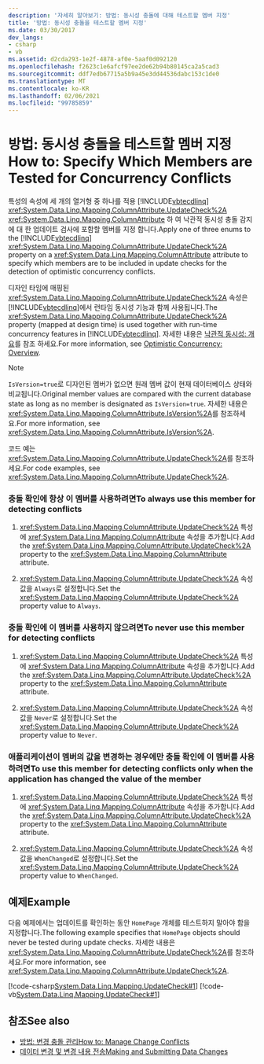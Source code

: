 ```yaml
---
description: '자세히 알아보기: 방법: 동시성 충돌에 대해 테스트할 멤버 지정'
title: '방법: 동시성 충돌을 테스트할 멤버 지정'
ms.date: 03/30/2017
dev_langs:
- csharp
- vb
ms.assetid: d2cda293-1e2f-4878-af0e-5aaf0d092120
ms.openlocfilehash: f2623c1e6afcf97ee2de62b94b80145ca2a5cad3
ms.sourcegitcommit: ddf7edb67715a5b9a45e3dd44536dabc153c1de0
ms.translationtype: MT
ms.contentlocale: ko-KR
ms.lasthandoff: 02/06/2021
ms.locfileid: "99785859"
---
```

# <a name="how-to-specify-which-members-are-tested-for-concurrency-conflicts"></a><span data-ttu-id="0d925-103">방법: 동시성 충돌을 테스트할 멤버 지정</span><span class="sxs-lookup"><span data-stu-id="0d925-103">How to: Specify Which Members are Tested for Concurrency Conflicts</span></span>

<span data-ttu-id="0d925-104">특성의 속성에 세 개의 열거형 중 하나를 적용 [!INCLUDE[vbtecdlinq](../../../../../../includes/vbtecdlinq-md.md)] <xref:System.Data.Linq.Mapping.ColumnAttribute.UpdateCheck%2A> <xref:System.Data.Linq.Mapping.ColumnAttribute> 하 여 낙관적 동시성 충돌 감지에 대 한 업데이트 검사에 포함할 멤버를 지정 합니다.</span><span class="sxs-lookup"><span data-stu-id="0d925-104">Apply one of three enums to the [!INCLUDE[vbtecdlinq](../../../../../../includes/vbtecdlinq-md.md)] <xref:System.Data.Linq.Mapping.ColumnAttribute.UpdateCheck%2A> property on a <xref:System.Data.Linq.Mapping.ColumnAttribute> attribute to specify which members are to be included in update checks for the detection of optimistic concurrency conflicts.</span></span>  
  
 <span data-ttu-id="0d925-105">디자인 타임에 매핑된 <xref:System.Data.Linq.Mapping.ColumnAttribute.UpdateCheck%2A> 속성은 [!INCLUDE[vbtecdlinq](../../../../../../includes/vbtecdlinq-md.md)]에서 런타임 동시성 기능과 함께 사용됩니다.</span><span class="sxs-lookup"><span data-stu-id="0d925-105">The <xref:System.Data.Linq.Mapping.ColumnAttribute.UpdateCheck%2A> property (mapped at design time) is used together with run-time concurrency features in [!INCLUDE[vbtecdlinq](../../../../../../includes/vbtecdlinq-md.md)].</span></span> <span data-ttu-id="0d925-106">자세한 내용은 [낙관적 동시성: 개요](optimistic-concurrency-overview.md)를 참조 하세요.</span><span class="sxs-lookup"><span data-stu-id="0d925-106">For more information, see [Optimistic Concurrency: Overview](optimistic-concurrency-overview.md).</span></span>  
  
> [!NOTE]
> <span data-ttu-id="0d925-107">`IsVersion=true`로 디자인된 멤버가 없으면 원래 멤버 값이 현재 데이터베이스 상태와 비교됩니다.</span><span class="sxs-lookup"><span data-stu-id="0d925-107">Original member values are compared with the current database state as long as no member is designated as `IsVersion=true`.</span></span> <span data-ttu-id="0d925-108">자세한 내용은 <xref:System.Data.Linq.Mapping.ColumnAttribute.IsVersion%2A>를 참조하세요.</span><span class="sxs-lookup"><span data-stu-id="0d925-108">For more information, see <xref:System.Data.Linq.Mapping.ColumnAttribute.IsVersion%2A>.</span></span>  
  
 <span data-ttu-id="0d925-109">코드 예는 <xref:System.Data.Linq.Mapping.ColumnAttribute.UpdateCheck%2A>를 참조하세요.</span><span class="sxs-lookup"><span data-stu-id="0d925-109">For code examples, see <xref:System.Data.Linq.Mapping.ColumnAttribute.UpdateCheck%2A>.</span></span>  
  
### <a name="to-always-use-this-member-for-detecting-conflicts"></a><span data-ttu-id="0d925-110">충돌 확인에 항상 이 멤버를 사용하려면</span><span class="sxs-lookup"><span data-stu-id="0d925-110">To always use this member for detecting conflicts</span></span>  
  
1. <span data-ttu-id="0d925-111"><xref:System.Data.Linq.Mapping.ColumnAttribute.UpdateCheck%2A> 특성에 <xref:System.Data.Linq.Mapping.ColumnAttribute> 속성을 추가합니다.</span><span class="sxs-lookup"><span data-stu-id="0d925-111">Add the <xref:System.Data.Linq.Mapping.ColumnAttribute.UpdateCheck%2A> property to the <xref:System.Data.Linq.Mapping.ColumnAttribute> attribute.</span></span>  
  
2. <span data-ttu-id="0d925-112"><xref:System.Data.Linq.Mapping.ColumnAttribute.UpdateCheck%2A> 속성 값을 `Always`로 설정합니다.</span><span class="sxs-lookup"><span data-stu-id="0d925-112">Set the <xref:System.Data.Linq.Mapping.ColumnAttribute.UpdateCheck%2A> property value to `Always`.</span></span>  
  
### <a name="to-never-use-this-member-for-detecting-conflicts"></a><span data-ttu-id="0d925-113">충돌 확인에 이 멤버를 사용하지 않으려면</span><span class="sxs-lookup"><span data-stu-id="0d925-113">To never use this member for detecting conflicts</span></span>  
  
1. <span data-ttu-id="0d925-114"><xref:System.Data.Linq.Mapping.ColumnAttribute.UpdateCheck%2A> 특성에 <xref:System.Data.Linq.Mapping.ColumnAttribute> 속성을 추가합니다.</span><span class="sxs-lookup"><span data-stu-id="0d925-114">Add the <xref:System.Data.Linq.Mapping.ColumnAttribute.UpdateCheck%2A> property to the <xref:System.Data.Linq.Mapping.ColumnAttribute> attribute.</span></span>  
  
2. <span data-ttu-id="0d925-115"><xref:System.Data.Linq.Mapping.ColumnAttribute.UpdateCheck%2A> 속성 값을 `Never`로 설정합니다.</span><span class="sxs-lookup"><span data-stu-id="0d925-115">Set the <xref:System.Data.Linq.Mapping.ColumnAttribute.UpdateCheck%2A> property value to `Never`.</span></span>  
  
### <a name="to-use-this-member-for-detecting-conflicts-only-when-the-application-has-changed-the-value-of-the-member"></a><span data-ttu-id="0d925-116">애플리케이션이 멤버의 값을 변경하는 경우에만 충돌 확인에 이 멤버를 사용하려면</span><span class="sxs-lookup"><span data-stu-id="0d925-116">To use this member for detecting conflicts only when the application has changed the value of the member</span></span>  
  
1. <span data-ttu-id="0d925-117"><xref:System.Data.Linq.Mapping.ColumnAttribute.UpdateCheck%2A> 특성에 <xref:System.Data.Linq.Mapping.ColumnAttribute> 속성을 추가합니다.</span><span class="sxs-lookup"><span data-stu-id="0d925-117">Add the <xref:System.Data.Linq.Mapping.ColumnAttribute.UpdateCheck%2A> property to the <xref:System.Data.Linq.Mapping.ColumnAttribute> attribute.</span></span>  
  
2. <span data-ttu-id="0d925-118"><xref:System.Data.Linq.Mapping.ColumnAttribute.UpdateCheck%2A> 속성 값을 `WhenChanged`로 설정합니다.</span><span class="sxs-lookup"><span data-stu-id="0d925-118">Set the <xref:System.Data.Linq.Mapping.ColumnAttribute.UpdateCheck%2A> property value to `WhenChanged`.</span></span>  
  
## <a name="example"></a><span data-ttu-id="0d925-119">예제</span><span class="sxs-lookup"><span data-stu-id="0d925-119">Example</span></span>  

 <span data-ttu-id="0d925-120">다음 예제에서는 업데이트를 확인하는 동안 `HomePage` 개체를 테스트하지 말아야 함을 지정합니다.</span><span class="sxs-lookup"><span data-stu-id="0d925-120">The following example specifies that `HomePage` objects should never be tested during update checks.</span></span> <span data-ttu-id="0d925-121">자세한 내용은 <xref:System.Data.Linq.Mapping.ColumnAttribute.UpdateCheck%2A>를 참조하세요.</span><span class="sxs-lookup"><span data-stu-id="0d925-121">For more information, see <xref:System.Data.Linq.Mapping.ColumnAttribute.UpdateCheck%2A>.</span></span>  
  
 [!code-csharp[System.Data.Linq.Mapping.UpdateCheck#1](../../../../../../samples/snippets/csharp/VS_Snippets_Data/system.data.linq.mapping.updatecheck/cs/northwind.cs#1)]
 [!code-vb[System.Data.Linq.Mapping.UpdateCheck#1](../../../../../../samples/snippets/visualbasic/VS_Snippets_Data/system.data.linq.mapping.updatecheck/vb/northwind.vb#1)]  
  
## <a name="see-also"></a><span data-ttu-id="0d925-122">참조</span><span class="sxs-lookup"><span data-stu-id="0d925-122">See also</span></span>

- [<span data-ttu-id="0d925-123">방법: 변경 충돌 관리</span><span class="sxs-lookup"><span data-stu-id="0d925-123">How to: Manage Change Conflicts</span></span>](how-to-manage-change-conflicts.md)
- [<span data-ttu-id="0d925-124">데이터 변경 및 변경 내용 전송</span><span class="sxs-lookup"><span data-stu-id="0d925-124">Making and Submitting Data Changes</span></span>](making-and-submitting-data-changes.md)
